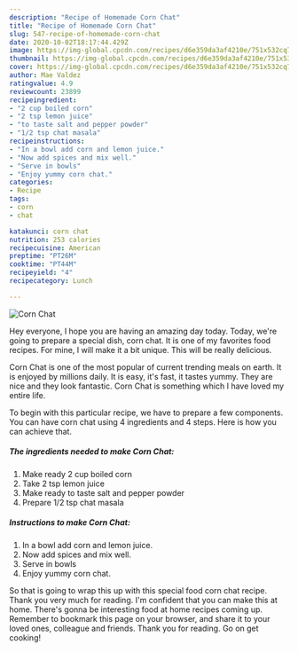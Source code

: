 ```yaml
---
description: "Recipe of Homemade Corn Chat"
title: "Recipe of Homemade Corn Chat"
slug: 547-recipe-of-homemade-corn-chat
date: 2020-10-02T18:17:44.429Z
image: https://img-global.cpcdn.com/recipes/d6e359da3af4210e/751x532cq70/corn-chat-recipe-main-photo.jpg
thumbnail: https://img-global.cpcdn.com/recipes/d6e359da3af4210e/751x532cq70/corn-chat-recipe-main-photo.jpg
cover: https://img-global.cpcdn.com/recipes/d6e359da3af4210e/751x532cq70/corn-chat-recipe-main-photo.jpg
author: Mae Valdez
ratingvalue: 4.9
reviewcount: 23899
recipeingredient:
- "2 cup boiled corn"
- "2 tsp lemon juice"
- "to taste salt and pepper powder"
- "1/2 tsp chat masala"
recipeinstructions:
- "In a bowl add corn and lemon juice."
- "Now add spices and mix well."
- "Serve in bowls"
- "Enjoy yummy corn chat."
categories:
- Recipe
tags:
- corn
- chat

katakunci: corn chat 
nutrition: 253 calories
recipecuisine: American
preptime: "PT26M"
cooktime: "PT44M"
recipeyield: "4"
recipecategory: Lunch

---
```



![Corn Chat](https://img-global.cpcdn.com/recipes/d6e359da3af4210e/751x532cq70/corn-chat-recipe-main-photo.jpg)

Hey everyone, I hope you are having an amazing day today. Today, we're going to prepare a special dish, corn chat. It is one of my favorites food recipes. For mine, I will make it a bit unique. This will be really delicious.



Corn Chat is one of the most popular of current trending meals on earth. It is enjoyed by millions daily. It is easy, it's fast, it tastes yummy. They are nice and they look fantastic. Corn Chat is something which I have loved my entire life.


To begin with this particular recipe, we have to prepare a few components. You can have corn chat using 4 ingredients and 4 steps. Here is how you can achieve that.

<!--inarticleads1-->

##### The ingredients needed to make Corn Chat:

1. Make ready 2 cup boiled corn
1. Take 2 tsp lemon juice
1. Make ready to taste salt and pepper powder
1. Prepare 1/2 tsp chat masala




<!--inarticleads2-->

##### Instructions to make Corn Chat:

1. In a bowl add corn and lemon juice.
1. Now add spices and mix well.
1. Serve in bowls
1. Enjoy yummy corn chat.




So that is going to wrap this up with this special food corn chat recipe. Thank you very much for reading. I'm confident that you can make this at home. There's gonna be interesting food at home recipes coming up. Remember to bookmark this page on your browser, and share it to your loved ones, colleague and friends. Thank you for reading. Go on get cooking!
